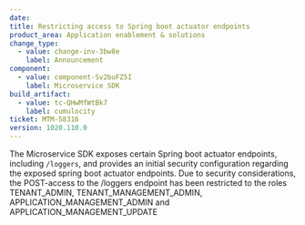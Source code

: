 ```yaml
---
date: 
title: Restricting access to Spring boot actuator endpoints
product_area: Application enablement & solutions
change_type:
  - value: change-inv-3bw8e
    label: Announcement 
component:
  - value: component-Sv2buFZ5I
    label: Microservice SDK
build_artifact:
  - value: tc-QHwMfWtBk7
    label: cumulocity
ticket: MTM-58316
version: 1020.110.0 
---
```


The Microservice SDK exposes certain Spring boot actuator endpoints, including `/loggers`, and provides an initial security configuration regarding the exposed spring boot actuator endpoints. 
Due to security considerations, the POST-access to the /loggers endpoint has been restricted to the roles TENANT_ADMIN, TENANT_MANAGEMENT_ADMIN, APPLICATION_MANAGEMENT_ADMIN and APPLICATION_MANAGEMENT_UPDATE
